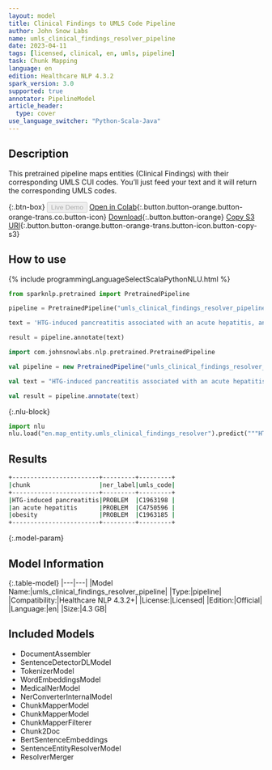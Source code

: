 ```yaml
---
layout: model
title: Clinical Findings to UMLS Code Pipeline
author: John Snow Labs
name: umls_clinical_findings_resolver_pipeline
date: 2023-04-11
tags: [licensed, clinical, en, umls, pipeline]
task: Chunk Mapping
language: en
edition: Healthcare NLP 4.3.2
spark_version: 3.0
supported: true
annotator: PipelineModel
article_header:
  type: cover
use_language_switcher: "Python-Scala-Java"
---
```


## Description

This pretrained pipeline maps entities (Clinical Findings) with their corresponding UMLS CUI codes. You’ll just feed your text and it will return the corresponding UMLS codes.

{:.btn-box}
<button class="button button-orange" disabled>Live Demo</button>
[Open in Colab](https://colab.research.google.com/github/JohnSnowLabs/spark-nlp-workshop/blob/master/healthcare-nlp/07.0.Pretrained_Clinical_Pipelines.ipynb){:.button.button-orange.button-orange-trans.co.button-icon}
[Download](https://s3.amazonaws.com/auxdata.johnsnowlabs.com/clinical/models/umls_clinical_findings_resolver_pipeline_en_4.3.2_3.0_1681216655167.zip){:.button.button-orange}
[Copy S3 URI](s3://auxdata.johnsnowlabs.com/clinical/models/umls_clinical_findings_resolver_pipeline_en_4.3.2_3.0_1681216655167.zip){:.button.button-orange.button-orange-trans.button-icon.button-copy-s3}

## How to use



<div class="tabs-box" markdown="1">
{% include programmingLanguageSelectScalaPythonNLU.html %}

```python
from sparknlp.pretrained import PretrainedPipeline

pipeline = PretrainedPipeline("umls_clinical_findings_resolver_pipeline", "en", "clinical/models")

text = 'HTG-induced pancreatitis associated with an acute hepatitis, and obesity'

result = pipeline.annotate(text)
```
```scala
import com.johnsnowlabs.nlp.pretrained.PretrainedPipeline

val pipeline = new PretrainedPipeline("umls_clinical_findings_resolver_pipeline", "en", "clinical/models")

val text = "HTG-induced pancreatitis associated with an acute hepatitis, and obesity"

val result = pipeline.annotate(text)
```


{:.nlu-block}
```python
import nlu
nlu.load("en.map_entity.umls_clinical_findings_resolver").predict("""HTG-induced pancreatitis associated with an acute hepatitis, and obesity""")
```

</div>

## Results

```bash
+------------------------+---------+---------+
|chunk                   |ner_label|umls_code|
+------------------------+---------+---------+
|HTG-induced pancreatitis|PROBLEM  |C1963198 |
|an acute hepatitis      |PROBLEM  |C4750596 |
|obesity                 |PROBLEM  |C1963185 |
+------------------------+---------+---------+
```

{:.model-param}
## Model Information

{:.table-model}
|---|---|
|Model Name:|umls_clinical_findings_resolver_pipeline|
|Type:|pipeline|
|Compatibility:|Healthcare NLP 4.3.2+|
|License:|Licensed|
|Edition:|Official|
|Language:|en|
|Size:|4.3 GB|

## Included Models

- DocumentAssembler
- SentenceDetectorDLModel
- TokenizerModel
- WordEmbeddingsModel
- MedicalNerModel
- NerConverterInternalModel
- ChunkMapperModel
- ChunkMapperModel
- ChunkMapperFilterer
- Chunk2Doc
- BertSentenceEmbeddings
- SentenceEntityResolverModel
- ResolverMerger